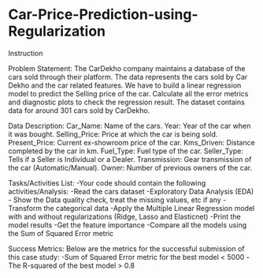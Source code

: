 # Car-Price-Prediction-using-Regularization

Instruction

Problem Statement:
	The CarDekho company maintains a database of the cars sold through their platform. The data represents the cars sold by Car Dekho and the car related features. 	We have to build a linear regression model to predict the Selling price of the car. Calculate all the error metrics and diagnostic plots to check the regression result. The dataset contains data for around 301 cars sold by CarDekho.
 
Data Description:
	Car_Name: Name of the cars.
	Year: Year of the car when it was bought.
	Selling_Price: Price at which the car is being sold.
	Present_Price: Current ex-showroom price of the car.
	Kms_Driven: Distance completed by the car in km.
	Fuel_Type: Fuel type of the car.
	Seller_Type: Tells if a Seller is Individual or a Dealer.
	Transmission: Gear transmission of the car (Automatic/Manual).
	Owner: Number of previous owners of the car.

Tasks/Activities List:
	-Your code should contain the following activities/Analysis:
	-Read the cars dataset
	-Exploratory Data Analysis (EDA) - Show the Data quality check, treat the missing values, etc if any
	-Transform the categorical data
	-Apply the Multiple Linear Regression model with and without regularizations (Ridge, Lasso and Elasticnet)
	-Print the model results
	-Get the feature importance
	-Compare all the models using the Sum of Squared Error metric

Success Metrics:
Below are the metrics for the successful submission of this case study:
	-Sum of Squared Error metric for the best model < 5000
	-The R-squared of the best model > 0.8
 
